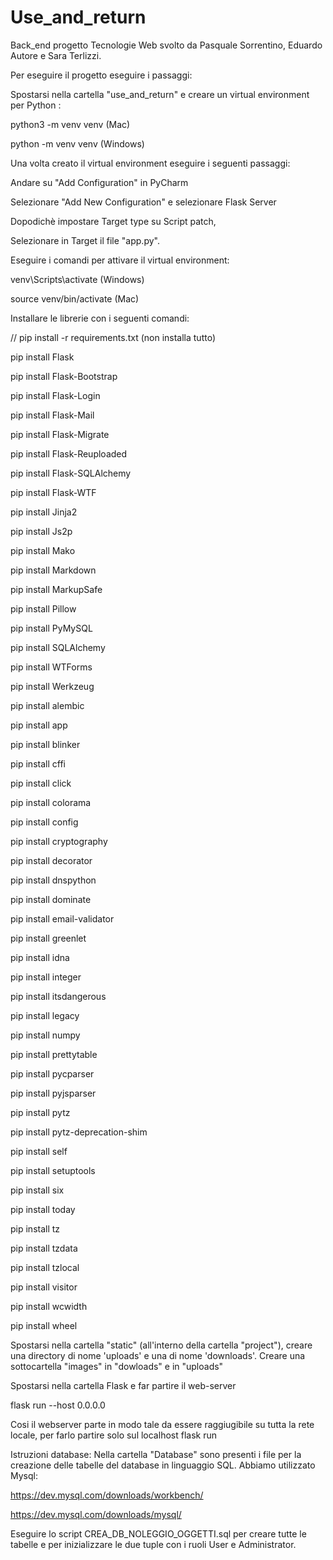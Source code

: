 # Use_and_return
Back_end progetto Tecnologie Web svolto da Pasquale Sorrentino, Eduardo Autore e Sara Terlizzi.

Per eseguire il progetto eseguire i passaggi:

Spostarsi nella cartella "use_and_return" e creare un virtual environment per Python :

python3 -m venv venv (Mac)

python -m venv venv (Windows)

Una volta creato il virtual environment eseguire i seguenti passaggi: 

Andare su "Add Configuration" in PyCharm

Selezionare "Add New Configuration" e selezionare Flask Server

Dopodichè impostare Target type su Script patch,

Selezionare in Target il file "app.py".

Eseguire i comandi per attivare il virtual environment:

venv\Scripts\activate (Windows)

source venv/bin/activate (Mac)

Installare le librerie con i seguenti comandi:

// pip install -r requirements.txt (non installa tutto)

pip install Flask

pip install Flask-Bootstrap

pip install Flask-Login

pip install Flask-Mail

pip install Flask-Migrate

pip install Flask-Reuploaded

pip install Flask-SQLAlchemy

pip install Flask-WTF

pip install Jinja2

pip install Js2p

pip install Mako

pip install Markdown

pip install MarkupSafe

pip install Pillow

pip install PyMySQL

pip install SQLAlchemy

pip install WTForms

pip install Werkzeug

pip install alembic

pip install app

pip install blinker

pip install cffi

pip install click

pip install colorama

pip install config

pip install cryptography

pip install decorator

pip install dnspython

pip install dominate

pip install email-validator

pip install greenlet

pip install idna

pip install integer

pip install itsdangerous

pip install legacy

pip install numpy

pip install prettytable

pip install pycparser

pip install pyjsparser

pip install pytz

pip install pytz-deprecation-shim

pip install self

pip install setuptools

pip install six

pip install today

pip install tz

pip install tzdata

pip install tzlocal

pip install visitor

pip install wcwidth

pip install wheel

Spostarsi nella cartella "static" (all'interno della cartella "project"), creare una directory di nome 'uploads' e una di nome 'downloads'.
Creare una sottocartella "images" in "dowloads" e in "uploads"

Spostarsi nella cartella Flask e far partire il web-server

flask run --host 0.0.0.0

Cosi il webserver parte in modo tale da essere raggiugibile su tutta la rete locale, per farlo partire solo sul localhost 
flask run


Istruzioni database:
Nella cartella "Database" sono presenti i file per la creazione delle tabelle del database in linguaggio SQL.
Abbiamo utilizzato Mysql:

https://dev.mysql.com/downloads/workbench/

https://dev.mysql.com/downloads/mysql/

Eseguire lo script CREA_DB_NOLEGGIO_OGGETTI.sql per creare tutte le tabelle e per inizializzare le due tuple con i ruoli User e Administrator.
